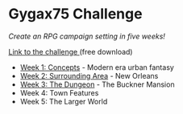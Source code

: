 <script src="{{site.assets}}/javascript/script.js"></script>

# Gygax75 Challenge
_Create an RPG campaign setting in five weeks!_

<a href="https://rayotus.itch.io/gygax75">Link to the challenge </a> (free download)

 - [Week 1: Concepts](pages/week1.md) - Modern era urban fantasy 
 - [Week 2: Surrounding Area](pages/week2.md) - New Orleans
 - [Week 3: The Dungeon](pages/week2.md) - The Buckner Mansion
 - Week 4: Town Features
 - Week 5: The Larger World

